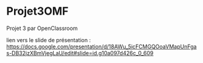 # Projet3OMF
Projet 3 par OpenClassroom

lien vers le slide de présentation : https://docs.google.com/presentation/d/18AWu_5icFCMGQOoaVMapUnFgas-DB32jzXBmVjegLaU/edit#slide=id.g10a097d426c_0_609
